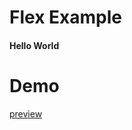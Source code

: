 <h1>Flex Example</h1>
<h4>Hello World</h4>

<h1>Demo</h1>
<a href="http://egriboz.com/github/Flex-Example/">preview</a>
